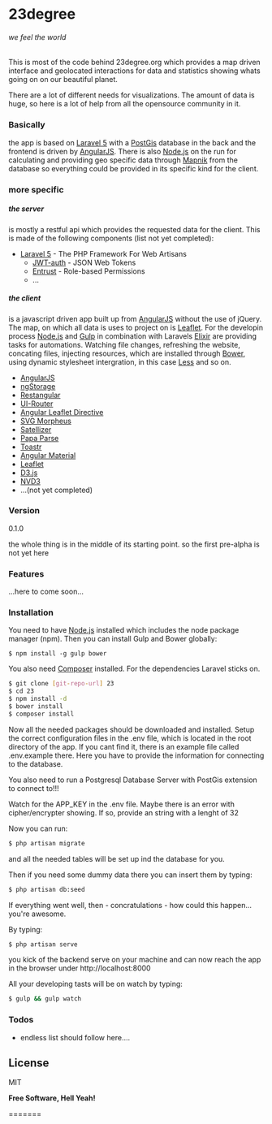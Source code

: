 # 23degree
###### we feel the world

This is most of the code behind 23degree.org which provides a map driven interface and geolocated interactions for data and statistics showing whats going on on our beautiful planet.

There are a lot of different needs for visualizations. The amount of data is huge, so here is a lot of help from all the opensource community in it.

### Basically
the app is based on [Laravel 5] with a [PostGis] database in the back and the frontend is driven by [AngularJS]. There is also [Node.js] on the run for calculating and providing geo specific data through [Mapnik] from the database so everything could be provided in its specific kind for the client.

### more specific
##### the server
is mostly a restful api which provides the requested data for the client. This is made of the following components (list not yet completed):
* [Laravel 5] - The PHP Framework For Web Artisans
  - [JWT-auth] - JSON Web Tokens
  - [Entrust] - Role-based Permissions
  - ...

##### the client
is a javascript driven app built up from [AngularJS] without the use of jQuery. The map, on which all data is uses to project on is [Leaflet]. For the developin process [Node.js] and [Gulp] in combination with Laravels [Elixir] are providing tasks for automations. Watching file changes, refreshing the website, concating files, injecting resources, which are installed through [Bower], using dynamic stylesheet intergration, in this case [Less] and so on.

* [AngularJS]
* [ngStorage]
* [Restangular]
* [UI-Router]
* [Angular Leaflet Directive]
* [SVG Morpheus]
* [Satellizer]
* [Papa Parse]
* [Toastr]
* [Angular Material]
* [Leaflet]
* [D3.js]
* [NVD3]
* ...(not yet completed)

### Version
0.1.0

the whole thing is in the middle of its starting point. so the first pre-alpha is not yet here

### Features

...here to come soon...

### Installation

You need to have [Node.js]  installed which includes the node package manager (npm).
Then you can install Gulp and Bower globally:

```
$ npm install -g gulp bower
```

You also need [Composer] installed. For the dependencies Laravel sticks on.

```sh
$ git clone [git-repo-url] 23
$ cd 23
$ npm install -d
$ bower install
$ composer install
```

Now all the needed packages should be downloaded and installed. Setup the correct configuration files in the .env file, which is located in the root directory of the app. If you cant find it, there is an example file called .env.example there. Here you have to provide the information for connecting to the database.

You also need to run a Postgresql Database Server with PostGis extension to connect to!!!

Watch for the APP_KEY in the .env file. Maybe there is an error with cipher/encrypter showing. If so, provide an string with a lenght of 32

Now you can run:

```sh
$ php artisan migrate
```
and all the needed tables will be set up ind the database for you.

Then if you need some dummy data there you can insert them by typing:
```sh
$ php artisan db:seed
```

If everything went well, then - concratulations - how could this happen... you're awesome.

By typing:

```sh
$ php artisan serve
```
you kick of the backend serve on your machine and can now reach the app in the browser under http://localhost:8000

All your developing tasts will be on watch by typing:
```sh
$ gulp && gulp watch
```

### Todos

 - endless list should follow here....

License
----

MIT


**Free Software, Hell Yeah!**

[//]: # (These are reference links used in the body of this note and get stripped out when the markdown processor does it's job. There is no need to format nicely because it shouldn't be seen. Thanks SO - http://stackoverflow.com/questions/4823468/store-comments-in-markdown-syntax)

   [git-repo-url]: https://github.com/magnolo/23.git
   [node.js]: <http://nodejs.org>
   [AngularJS]: <http://angularjs.org>
   [Leaflet]: http://leafletjs.com/
   [Composer]: https://getcomposer.org/
   [Laravel 5]: http://laravel.com/
   [Elixir]: http://laravel.com/docs/5.0/elixir
   [Less]: http://lesscss.org/
   [jwt-auth]: https://github.com/tymondesigns/jwt-auth
   [Entrust]: https://github.com/Zizaco/entrust
   [PostGis]: http://postgis.net/
   [D3.js]: http://d3js.org/
   [NVD3]: http://nvd3.org/
   [Toastr]: https://github.com/Foxandxss/angular-toastr
   [Papa Parse]: http://papaparse.com/
   [Satellizer]: https://github.com/sahat/satellizer
   [SVG Morpheus]: https://alexk111.github.io/SVG-Morpheus/
   [Angular Leaflet Directive]:https://github.com/tombatossals/angular-leaflet-directive
   [Angular Material]: https://material.angularjs.org/latest/
   [UI-Router]: https://github.com/angular-ui/ui-router
   [Restangular]: https://github.com/mgonto/restangular
   [ngStorage]: https://github.com/mgonto/restangular
   [Mapnik]: http://mapnik.org/
   [Node.js]: https://nodejs.org/en/
   [Gulp]: <http://gulpjs.com>
   [Bower]: http://bower.io/



=======
